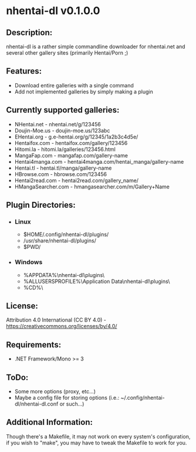 # nhentai-dl v0.1.0.0 #

## Description: ##

nhentai-dl is a rather simple commandline downloader for nhentai.net and several other gallery sites (primarily Hentai/Porn ;)

## Features: ##
* Download entire galleries with a single command
* Add not implemented galleries by simply making a plugin

## Currently supported galleries: ##
* NHentai.net - nhentai.net/g/123456
* Doujin-Moe.us - doujin-moe.us/123abc
* EHentai.org - g.e-hentai.org/g/12345/1a2b3c4d5e/
* Hentaifox.com - hentaifox.com/gallery/123456
* Hitomi.la - hitomi.la/galleries/123456.html
* MangaFap.com - mangafap.com/gallery-name
* Hentai4manga.com - hentai4manga.com/hentai_manga/gallery-name
* Hentai.tl - hentai.tl/manga/gallery-name
* HBrowse.com - hbrowse.com/123456
* Hentai2read.com - hentai2read.com/gallery_name/
* HMangaSearcher.com - hmangasearcher.com/m/Gallery+Name

## Plugin Directories: ##
* ### Linux ###
    * $HOME/.config/nhentai-dl/plugins/
    * /usr/share/nhentai-dl/plugins/
    * $PWD/

* ### Windows ###
    * %APPDATA%\nhentai-dl\plugins\
    * %ALLUSERSPROFILE%\Application Data\nhentai-dl\plugins\
    * %CD%\

## License: ##
Attribution 4.0 International (CC BY 4.0) - https://creativecommons.org/licenses/by/4.0/

## Requirements: ##
* .NET Framework/Mono >= 3

## ToDo: ##
* Some more options (proxy, etc...)
* Maybe a config file for storing options (i.e.: ~/.config/nhentai-dl/nhentai-dl.conf or such...)

## Additional Information: ##
Though there's a Makefile, it may not work on every system's configuration, if you wish to "make", you may have to tweak the Makefile to work for you.
